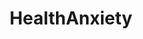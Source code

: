 ---
title: HealthAnxiety
crosslinks:
- AskDocs
- Anxiety
- mdu
- Concussion
- GERD
- IAmA
- SuicideWatch
- tifu
- tinnitus
- SampleSize
- explainlikeimfive
---